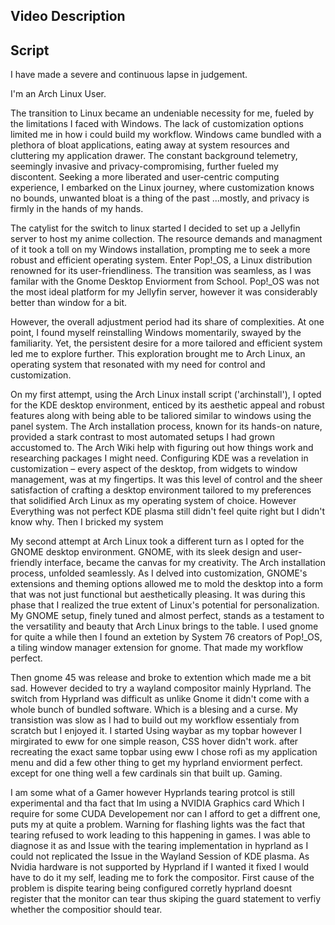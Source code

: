 ## Video Description


## Script
  I have made a severe and continuous lapse in judgement.

  I'm an Arch Linux User.

  The transition to Linux became an undeniable necessity for me, fueled by the limitations I faced with Windows. The lack of customization options limited me in how i could build my workflow. Windows came bundled with a plethora of bloat applications, eating away at system resources and cluttering my application drawer. The constant background telemetry, seemingly invasive and privacy-compromising, further fueled my discontent. Seeking a more liberated and user-centric computing experience, I embarked on the Linux journey, where customization knows no bounds, unwanted bloat is a thing of the past ...mostly, and privacy is firmly in the hands of my hands.

  The catylist for the switch to linux started I decided to set up a Jellyfin server to host my anime collection. The resource demands and managment of it took a toll on my Windows installation, prompting me to seek a more robust and efficient operating system. Enter Pop!_OS, a Linux distribution renowned for its user-friendliness. The transition was seamless, as I was familar with the Gnome Desktop Enviorment from School. Pop!_OS was not the most ideal platform for my Jellyfin server, however it was considerably better than window for a bit.

  However, the overall adjustment period had its share of complexities. At one point, I found myself reinstalling Windows momentarily, swayed by the familiarity. Yet, the persistent desire for a more tailored and efficient system led me to explore further. This exploration brought me to Arch Linux, an operating system that resonated with my need for control and customization.

  On my first attempt, using the Arch Linux install script ('archinstall'), I opted for the KDE desktop environment, enticed by its aesthetic appeal and robust features along with being able to be taliored similar to windows using the panel system. The Arch installation process, known for its hands-on nature, provided a stark contrast to most automated setups I had grown accustomed to. The Arch Wiki help with figuring out how things work and researching packages I might need. Configuring KDE was a revelation in customization – every aspect of the desktop, from widgets to window management, was at my fingertips. It was this level of control and the sheer satisfaction of crafting a desktop environment tailored to my preferences that solidified Arch Linux as my operating system of choice. However Everything was not perfect KDE plasma still didn't feel quite right but I didn't know why. Then I bricked my system

  My second attempt at Arch Linux took a different turn as I opted for the GNOME desktop environment. GNOME, with its sleek design and user-friendly interface, became the canvas for my creativity. The Arch installation process, unfolded seamlessly. As I delved into customization, GNOME's extensions and theming options allowed me to mold the desktop into a form that was not just functional but aesthetically pleasing. It was during this phase that I realized the true extent of Linux's potential for personalization. My GNOME setup, finely tuned and almost perfect, stands as a testament to the versatility and beauty that Arch Linux brings to the table. I used gnome for quite a while then I found an extetion by System 76 creators of Pop!_OS, a tiling window manager extension for gnome. That made my workflow perfect.

  Then gnome 45 was release and broke to extention which made me a bit sad. However decided to try a wayland compositor mainly Hyprland. The switch from Hyprland was difficult as unlike Gnome it didn't come with a whole bunch of bundled software. Which is a blesing and a curse. My transistion was slow as I had to build out my workflow essentialy from scratch but I enjoyed it. I started Using waybar as my topbar however I mirgirated to eww for one simple reason, CSS hover didn't work. after recreating the exact same topbar using eww I chose rofi as my application menu and did a few other thing to get my hyprland enviorment perfect. except for one thing well a few cardinals sin that built up. Gaming.

  I am some what of a Gamer however Hyprlands tearing protcol is still experimental and tha fact that Im using a NVIDIA Graphics card Which I require for some CUDA Developement nor can I afford to get a diffrent one, puts my at quite a problem. Warning for flashing lights was the fact that tearing refused to work leading to this happening in games. I was able to diagnose it as and Issue with the tearing implementation in hyprland as I could not replicated the Issue in the Wayland Session of KDE plasma. As Nvidia hardware is not supported by Hyprland if I wanted it fixed I would have to do it my self, leading me to fork the compositor.
  First cause of the problem is dispite tearing being configured corretly hyprland doesnt register that the monitor can tear thus skiping the guard statement to verfiy whether the compositior should tear.

  

